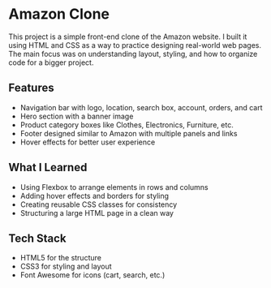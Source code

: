 # Amazon Clone

This project is a simple front-end clone of the Amazon website. I built it using HTML and CSS as a way to practice designing real-world web pages. The main focus was on understanding layout, styling, and how to organize code for a bigger project.

## Features
- Navigation bar with logo, location, search box, account, orders, and cart
- Hero section with a banner image
- Product category boxes like Clothes, Electronics, Furniture, etc.
- Footer designed similar to Amazon with multiple panels and links
- Hover effects for better user experience

## What I Learned
- Using Flexbox to arrange elements in rows and columns
- Adding hover effects and borders for styling
- Creating reusable CSS classes for consistency
- Structuring a large HTML page in a clean way

## Tech Stack
- HTML5 for the structure
- CSS3 for styling and layout
- Font Awesome for icons (cart, search, etc.)
